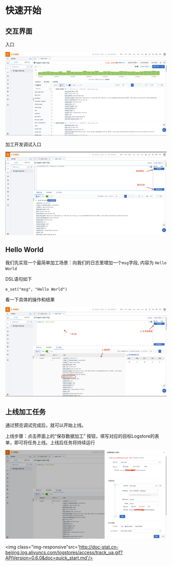 # 快速开始

## 交互界面

入口

![](img/sls-dsl-entrance.jpg)

加工开发调试入口

![](img/sls-dsl-preview.jpg)

## Hello World

我们先实现一个最简单加工场景：向我们的日志里增加一个`msg`字段, 内容为 `Hello World`

DSL语句如下
```
e_set("msg", "Hello World")
```

看一下具体的操作和结果

![](img/sls-dsl-reseult.jpg)

## 上线加工任务

通过预览调试完成后，就可以开始上线。

上线步骤：点击界面上的“保存数据加工” 按钮，填写对应的目标Logstore的表单，即可将任务上线。上线后任务将持续运行

![](img/sls-dsl-save.jpg)

<img class="img-responsive"src='http://doc-stat.cn-beijing.log.aliyuncs.com/logstores/access/track_ua.gif?APIVersion=0.6.0&doc=quick_start.md'/>
